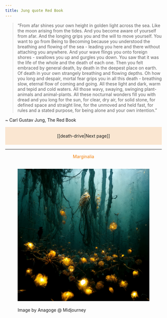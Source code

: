 ```yaml
---
title: Jung quote Red Book
---
```

>“From afar shines your own height in golden light across the sea. Like the moon arising from the tides. And you become aware of yourself from afar. And the longing grips you and the will to move yourself. You want to go from Being to Becoming because you understood the breathing and flowing of the sea - leading you here and there without attaching you anywhere. And your wave flings you onto foreign shores - swallows you up and gurgles you down. You saw that it was the life of the whole and the death of each one. Then you felt embraced by general death, by death in the deepest place on earth. Of death in your own strangely breathing and flowing depths. Oh how you long and despair, mortal fear grips you in all this death - breathing slow, eternal flow of coming and going. All these light and dark, warm and tepid and cold waters. All those wavy, swaying, swinging plant-animals and animal-plants. All these nocturnal wonders fill you with dread and you long for the sun, for clear, dry air, for solid stone, for defined space and straight line, for the unmoved and held fast, for rules and a stated purpose, for being alone and your own intention.” 

~ Carl Gustav Jung, The Red Book

<p style="text-align: center; background-color: #fae6d1; padding: 20px">[[death-drive|Next page]]</p>

<hr>
<p style="text-align: center; color: #f2800d">Marginalia</p>
<figure>  
  <img src="/assets/jung_quote_midjourney.jpg"/>  
  <figcaption>Image by Anagoge @ Midjourney</figcaption>  
</figure>
